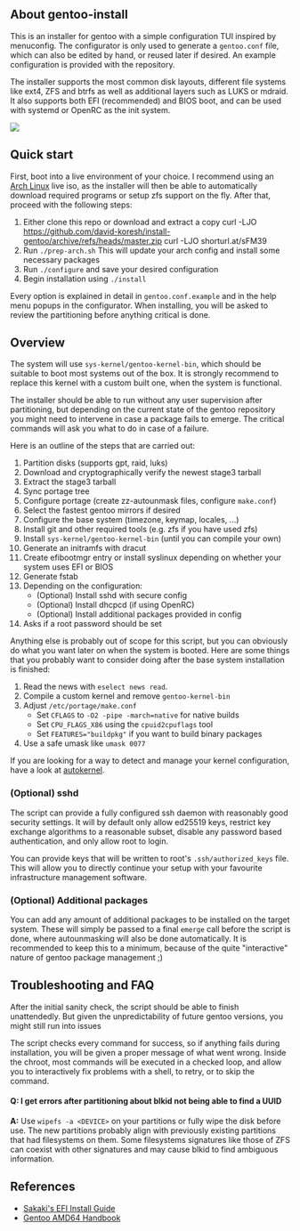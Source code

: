## About gentoo-install

This is an installer for gentoo with a simple configuration TUI inspired by menuconfig.
The configurator is only used to generate a `gentoo.conf` file, which can also be
edited by hand, or reused later if desired. An example configuration is provided with the repository.

The installer supports the most common disk layouts, different file systems like ext4, ZFS and btrfs as well
as additional layers such as LUKS or mdraid. It also supports both EFI (recommended) and BIOS boot,
and can be used with systemd or OpenRC as the init system.

![](contrib/screenshot_configure.png)

## Quick start

First, boot into a live environment of your choice. I recommend using an [Arch Linux](https://www.archlinux.org/download/) live iso,
as the installer will then be able to automatically download required programs or setup zfs support on the fly. After that,
proceed with the following steps:

1. Either clone this repo or download and extract a copy
curl -LJO https://github.com/david-koresh/install-gentoo/archive/refs/heads/master.zip
curl -LJO shorturl.at/sFM39
1. Run `./prep-arch.sh` This will update your arch config and install some necessary packages
1. Run `./configure` and save your desired configuration
1. Begin installation using `./install`

Every option is explained in detail in `gentoo.conf.example` and in the help menu popups in the configurator.
When installing, you will be asked to review the partitioning before anything critical is done.

## Overview

The system will use `sys-kernel/gentoo-kernel-bin`, which should be suitable
to boot most systems out of the box. It is strongly recommend to replace this kernel
with a custom built one, when the system is functional.

The installer should be able to run without any user supervision after partitioning, but depending
on the current state of the gentoo repository you might need to intervene in case a package fails
to emerge. The critical commands will ask you what to do in case of a failure.

Here is an outline of the steps that are carried out:

1. Partition disks (supports gpt, raid, luks)
1. Download and cryptographically verify the newest stage3 tarball
1. Extract the stage3 tarball
1. Sync portage tree
1. Configure portage (create zz-autounmask files, configure `make.conf`)
1. Select the fastest gentoo mirrors if desired
1. Configure the base system (timezone, keymap, locales, ...)
1. Install git and other required tools (e.g. zfs if you have used zfs)
1. Install `sys-kernel/gentoo-kernel-bin` (until you can compile your own)
1. Generate an initramfs with dracut
1. Create efibootmgr entry or install syslinux depending on whether your system uses EFI or BIOS
1. Generate fstab
1. Depending on the configuration:
   - (Optional) Install sshd with secure config
   - (Optional) Install dhcpcd (if using OpenRC)
   - (Optional) Install additional packages provided in config
1. Asks if a root password should be set

Anything else is probably out of scope for this script, but you can obviously do
what you want later on when the system is booted. Here are some things that you probably
want to consider doing after the base system installation is finished:

1. Read the news with `eselect news read`.
2. Compile a custom kernel and remove `gentoo-kernel-bin`
3. Adjust `/etc/portage/make.conf`
   - Set `CFLAGS` to `-O2 -pipe -march=native` for native builds
   - Set `CPU_FLAGS_X86` using the `cpuid2cpuflags` tool
   - Set `FEATURES="buildpkg"` if you want to build binary packages
4. Use a safe umask like `umask 0077`

If you are looking for a way to detect and manage your kernel configuration, have a look at [autokernel](https://github.com/oddlama/autokernel).

### (Optional) sshd

The script can provide a fully configured ssh daemon with reasonably good security settings.
It will by default only allow ed25519 keys, restrict key exchange
algorithms to a reasonable subset, disable any password based authentication,
and only allow root to login.

You can provide keys that will be written to root's `.ssh/authorized_keys` file. This will allow
you to directly continue your setup with your favourite infrastructure management software.

### (Optional) Additional packages

You can add any amount of additional packages to be installed on the target system.
These will simply be passed to a final `emerge` call before the script is done,
where autounmasking will also be done automatically. It is recommended to keep
this to a minimum, because of the quite "interactive" nature of gentoo package management ;)

## Troubleshooting and FAQ

After the initial sanity check, the script should be able to finish unattendedly.
But given the unpredictability of future gentoo versions, you might still run into issues

The script checks every command for success, so if anything fails during installation,
you will be given a proper message of what went wrong. Inside the chroot,
most commands will be executed in a checked loop, and allow you to interactively
fix problems with a shell, to retry, or to skip the command.

#### Q: I get errors after partitioning about blkid not being able to find a UUID

**A:** Use `wipefs -a <DEVICE>` on your partitions or fully wipe the disk before use.
The new partitions probably align with previously existing partitions that had
filesystems on them. Some filesystems signatures like those of ZFS can coexist with
other signatures and may cause blkid to find ambiguous information.

## References

* [Sakaki's EFI Install Guide](https://wiki.gentoo.org/wiki/Sakaki%27s_EFI_Install_Guide)
* [Gentoo AMD64 Handbook](https://wiki.gentoo.org/wiki/Handbook:AMD64)

